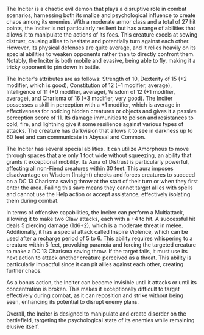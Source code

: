 The Inciter is a chaotic evil demon that plays a disruptive role in combat scenarios, harnessing both its malice and psychological influence to create chaos among its enemies. With a moderate armor class and a total of 27 hit points, the Inciter is not particularly resilient but has a range of abilities that allows it to manipulate the actions of its foes. This creature excels at sowing distrust, causing allies to hesitate and potentially turn against each other. However, its physical defenses are quite average, and it relies heavily on its special abilities to weaken opponents rather than to directly confront them. Notably, the Inciter is both mobile and evasive, being able to fly, making it a tricky opponent to pin down in battle.

The Inciter's attributes are as follows: Strength of 10, Dexterity of 15 (+2 modifier, which is good), Constitution of 12 (+1 modifier, average), Intelligence of 11 (+0 modifier, average), Wisdom of 12 (+1 modifier, average), and Charisma of 16 (+3 modifier, very good). The Inciter possesses a skill in perception with a +1 modifier, which is average in effectiveness for noticing hidden creatures or objects and gives it a passive perception score of 11. Its damage immunities to poison and resistances to cold, fire, and lightning give it some resilience against various types of attacks. The creature has darkvision that allows it to see in darkness up to 60 feet and can communicate in Abyssal and Common.

The Inciter has several special abilities. It can utilize Amorphous to move through spaces that are only 1 foot wide without squeezing, an ability that grants it exceptional mobility. Its Aura of Distrust is particularly powerful, affecting all non-Fiend creatures within 30 feet. This aura imposes disadvantage on Wisdom (Insight) checks and forces creatures to succeed on a DC 13 Charisma saving throw at the start of their turn or when they first enter the area. Failing this save means they cannot target allies with spells and cannot use the Help action or accept assistance, effectively isolating them during combat.

In terms of offensive capabilities, the Inciter can perform a Multiattack, allowing it to make two Claw attacks, each with a +4 to hit. A successful hit deals 5 piercing damage (1d6+2), which is a moderate threat in melee. Additionally, it has a special attack called Inspire Violence, which can be used after a recharge period of 5 to 6. This ability requires whispering to a creature within 5 feet, provoking paranoia and forcing the targeted creature to make a DC 13 Charisma saving throw. If the target fails, it must use its next action to attack another creature perceived as a threat. This ability is particularly impactful since it can pit allies against each other, creating further chaos.

As a bonus action, the Inciter can become invisible until it attacks or until its concentration is broken. This makes it exceptionally difficult to target effectively during combat, as it can reposition and strike without being seen, enhancing its potential to disrupt enemy plans. 

Overall, the Inciter is designed to manipulate and create disorder on the battlefield, targeting the psychological state of its enemies while remaining elusive itself.